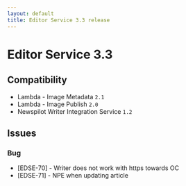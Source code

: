 ```yaml
---
layout: default
title: Editor Service 3.3 release
---
```

<div class="jumbotron">
    <h1>Editor Service 3.3</h1>   
    <h2>Compatibility</h2>
    <ul>
        <li>Lambda - Image Metadata <code>2.1</code></li>
        <li>Lambda - Image Publish <code>2.0</code></li>
        <li>Newspilot Writer Integration Service <code>1.2</code></li>
    </ul>
</div>

## Issues  

### Bug
* [EDSE-70] - Writer does not work with https towards OC
* [EDSE-71] - NPE when updating article